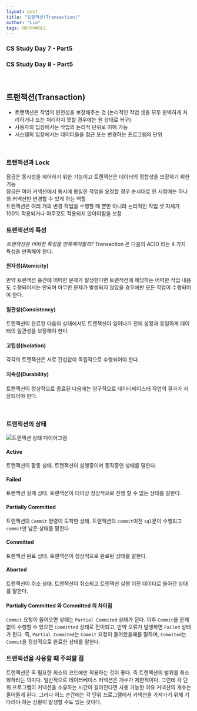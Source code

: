 ```yaml
---
layout: post
title: "트랜잭션(Transaction)"
author: "Lin"
tags: 데이터베이스 
---
```

### CS Study Day 7 - Part5
### CS Study Day 8 - Part5

<br>

## 트랜잭션(Transaction)
- 트랜잭션은 작업의 완전성을 보장해주는 것 (논리적인 작업 셋을 모두 완벽하게 처리하거나 또는 처리하지 못할 경우에는 원 상태로 복구)
- 사용자의 입장에서는 작업의 논리적 단위로 이해 가능
- 시스템의 입장에서는 데이터들을 접근 또는 변경하는 프로그램의 단위 

<br>

### 트랜잭션과 Lock
잠금은 동시성을 제어하기 위한 기능이고 트랜잭션은 데이터의 정합성을 보장하기 위한 기능 <br>
잠금은 여러 커넥션에서 동시에 동일한 작업을 요청할 경우 순서대로 한 시점에는 하나의 커넥션만 변경할 수 있게 하는 역할 <br>
트랜잭션은 여러 개의 변경 작업을 수행할 때 뿐만 아니라 논리적인 작업 셋 자체가 100% 적용되거나 아무것도 적용되지 않아야함을 보장


### 트랜잭션의 특성

_트랜잭션은 어떠한 특성을 만족해야할까?_
Transaction 은 다음의 ACID 라는 4 가지 특성을 만족해야 한다.

#### 원자성(Atomicity)

만약 트랜잭션 중간에 어떠한 문제가 발생한다면 트랜잭션에 해당하는 어떠한 작업 내용도 수행되어서는 안되며 아무런 문제가 발생되지 않았을 경우에만 모든 작업이 수행되어야 한다.

#### 일관성(Consistency)

트랜잭션이 완료된 다음의 상태에서도 트랜잭션이 일어나기 전의 상황과 동일하게 데이터의 일관성을 보장해야 한다.

#### 고립성(Isolation)

각각의 트랜잭션은 서로 간섭없이 독립적으로 수행되어야 한다.

#### 지속성(Durability)

트랜잭션이 정상적으로 종료된 다음에는 영구적으로 데이터베이스에 작업의 결과가 저장되어야 한다.

<br>

### 트랜잭션의 상태

![트랜잭션 상태 다이어그램](/Database/images/transaction-status.png)

#### Active

트랜잭션의 활동 상태. 트랜잭션이 실행중이며 동작중인 상태를 말한다.

#### Failed

트랜잭션 실패 상태. 트랜잭션이 더이상 정상적으로 진행 할 수 없는 상태를 말한다.

#### Partially Committed

트랜잭션의 `Commit` 명령이 도착한 상태. 트랜잭션의 `commit`이전 `sql`문이 수행되고 `commit`만 남은 상태를 말한다.

#### Committed

트랜잭션 완료 상태. 트랜잭션이 정상적으로 완료된 상태를 말한다.

#### Aborted

트랜잭션이 취소 상태. 트랜잭션이 취소되고 트랜잭션 실행 이전 데이터로 돌아간 상태를 말한다.

#### Partially Committed 와 Committed 의 차이점

`Commit` 요청이 들어오면 상태는 `Partial Commited` 상태가 된다. 이후 `Commit`을 문제없이 수행할 수 있으면 `Committed` 상태로 전이되고, 만약 오류가 발생하면 `Failed` 상태가 된다. 즉, `Partial Commited`는 `Commit` 요청이 들어왔을때를 말하며, `Commited`는 `Commit`을 정상적으로 완료한 상태를 말한다.

### 트랜잭션을 사용할 때 주의할 점

트랜잭션은 꼭 필요한 최소의 코드에만 적용하는 것이 좋다. 즉 트랜잭션의 범위를 최소화하라는 의미다. 일반적으로 데이터베이스 커넥션은 개수가 제한적이다. 그런데 각 단위 프로그램이 커넥션을 소유하는 시간이 길어진다면 사용 가능한 여유 커넥션의 개수는 줄어들게 된다. 그러다 어느 순간에는 각 단위 프로그램에서 커넥션을 가져가기 위해 기다려야 하는 상황이 발생할 수도 있는 것이다.


